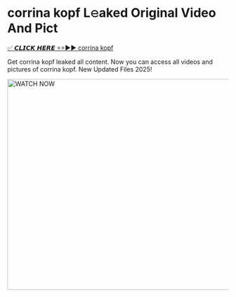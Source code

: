 # corrina kopf L𝚎aked Original Video And Pict

<p><a href="https://cliphot.my.id/corrina+kopf" rel="nofollow">✅ 𝘾𝙇𝙄𝘾𝙆 𝙃𝙀𝙍𝙀 ==►► corrina kopf​</a></p>


<p>Get corrina kopf leaked all content. Now you can access all videos and pictures of corrina kopf. New Updated Files 2025!</p>


<p><a rel="nofollow" title="WATCH NOW" href="https://cliphot.my.id/corrina+kopf"><img border="corrina+kopf" height="480" width="720" title="WATCH NOW" alt="WATCH NOW" src="https://i.ibb.co.com/xMMVF88/686577567.gif"></a></p>